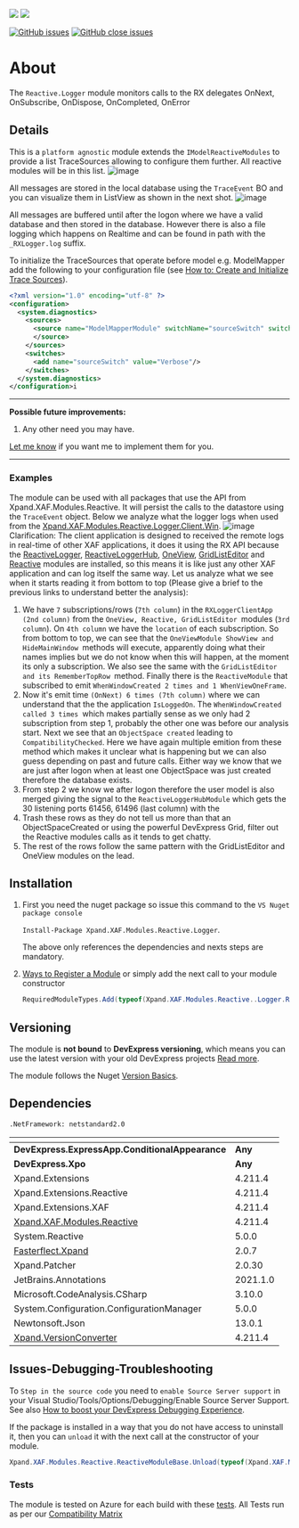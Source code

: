 ![](https://xpandshields.azurewebsites.net/nuget/v/Xpand.XAF.Modules.Reactive.Logger.svg?&style=flat) ![](https://xpandshields.azurewebsites.net/nuget/dt/Xpand.XAF.Modules.Reactive.Logger.svg?&style=flat)

[![GitHub issues](https://xpandshields.azurewebsites.net/github/issues/eXpandFramework/expand/Reactive.Logger.svg)](https://github.com/eXpandFramework/eXpand/issues?utf8=%E2%9C%93&q=is%3Aissue+is%3Aopen+sort%3Aupdated-desc+label%3AReactive.XAF+label%3AReactive.Logger) [![GitHub close issues](https://xpandshields.azurewebsites.net/github/issues-closed/eXpandFramework/eXpand/Reactive.Logger.svg)](https://github.com/eXpandFramework/eXpand/issues?utf8=%E2%9C%93&q=is%3Aissue+is%3Aclosed+sort%3Aupdated-desc+label%3AReactive.XAF+label%3AReactive.Logger)
# About 

The `Reactive.Logger` module monitors calls to the RX delegates OnNext, OnSubscribe, OnDispose, OnCompleted, OnError

## Details
This is a `platform agnostic` module extends the `IModelReactiveModules` to provide a list TraceSources allowing to configure them further. All reactive modules will be in this list. 
![image](https://user-images.githubusercontent.com/159464/64830050-63c43a00-d5d7-11e9-919d-ac5df92646af.png)

All messages are stored in the local database using the `TraceEvent` BO and you can visualize them in ListView as shown in the next shot.
![image](https://user-images.githubusercontent.com/159464/66390603-ad842280-e9d3-11e9-840a-e3035bf0fefb.png)

All messages are buffered until after the logon where we have a valid database and then stored in the database. However there is also a file logging which happens on Realtime and can be found in path with the `_RXLogger.log` suffix.

To initialize the TraceSources that operate before model e.g. ModelMapper add the following to your configuration file (see [How to: Create and Initialize Trace Sources](https://docs.microsoft.com/en-us/dotnet/framework/debug-trace-profile/how-to-create-and-initialize-trace-sources)).

```xml
<?xml version="1.0" encoding="utf-8" ?>
<configuration>  
  <system.diagnostics>  
    <sources>  
      <source name="ModelMapperModule" switchName="sourceSwitch" switchType="System.Diagnostics.SourceSwitch">  
      </source>  
    </sources>  
    <switches>  
      <add name="sourceSwitch" value="Verbose"/>  
    </switches>  
  </system.diagnostics>  
</configuration>i
```

--- 

**Possible future improvements:**

1. Any other need you may have.

[Let me know](https://github.com/sponsors/apobekiaris) if you want me to implement them for you.

---

### Examples

The module  can be used with all packages that use the API from Xpand.XAF.Modules.Reactive. It will persist the calls to the datastore using the `TraceEvent` object. Below we analyze what the logger logs when used from the [Xpand.XAF.Modules.Reactive.Logger.Client.Win](https://github.com/eXpandFramework/DevExpress.XAF/tree/lab/src/Modules/Reactive.Logger.Client.Win). 
<twitter>
![image](https://user-images.githubusercontent.com/159464/65377524-f2ab1380-dcb5-11e9-9861-c8c1d8381023.png)
</twitter>
Clarification: The client application is designed to received the remote logs in real-time of other XAF applications, it does it using the RX API because the [ReactiveLogger](https://github.com/eXpandFramework/DevExpress.XAF/tree/lab/src/Modules/Reactive.Logger), [ReactiveLoggerHub](https://github.com/eXpandFramework/DevExpress.XAF/tree/lab/src/Modules/Reactive.Logger.Hub), [OneView](https://github.com/eXpandFramework/DevExpress.XAF/tree/lab/src/Modules/OneView), [GridListEditor](https://github.com/eXpandFramework/DevExpress.XAF/tree/lab/src/Modules/GridListEditor) and [Reactive](https://github.com/eXpandFramework/DevExpress.XAF/tree/lab/src/Modules/Reactive    ) modules are installed, so this means it is like just any other XAF application and can log itself the same way. Let us analyze what we see when it starts reading it from bottom to top (Please give a brief to the previous links to understand better the analysis):

1. We have `7` subscriptions/rows (`7th column`) in the `RXLoggerClientApp (2nd column)` from the `OneView, Reactive, GridListEditor `modules (`3rd column`).  On `4th column` we have the `location` of each subscription. 
So from bottom to top, we can see that the `OneViewModule ShowView and HideMainWindow `methods will execute, apparently doing what their names implies but we do not know when this will happen, at the moment its only a subscription. We also see the same with the `GridListEditor and its RememberTopRow `method. Finally there is the `ReactiveModule` that subscribed to emit `WhenWindowCreated 2 times and 1 WhenViewOneFrame`. 
2. Now it's emit time `(OnNext) 6 times (7th column)` where we can understand that the the application `IsLoggedOn`. The `WhenWindowCreated called 3 times `which makes partially sense as we only had 2 subscription from step 1, probably the other one was before our analysis start. Next we see that an `ObjectSpace created` leading to `CompatibilityChecked`. Here we have again multiple emition from these method which makes it unclear what is happening but we can also guess depending on past and future calls. Either way we know that we are just after logon when at least one ObjectSpace was just created therefore the database exists.
3. From step 2 we know we after logon therefore the user model is also merged giving the signal to the `ReactiveLoggerHubModule` which gets the 30 listening ports 61456, 61496 (last column) with the 
4. Trash these rows as they do not tell us more than that an ObjectSpaceCreated or using the powerful DevExpress Grid,  filter out the Reactive modules calls as it tends to get chatty.
5. The rest of the rows follow the same pattern with the GridListEditor and OneView modules on the lead.

## Installation 
1. First you need the nuget package so issue this command to the `VS Nuget package console` 

   `Install-Package Xpand.XAF.Modules.Reactive.Logger`.

    The above only references the dependencies and nexts steps are mandatory.

2. [Ways to Register a Module](https://documentation.devexpress.com/eXpressAppFramework/118047/Concepts/Application-Solution-Components/Ways-to-Register-a-Module)
or simply add the next call to your module constructor
    ```cs
    RequiredModuleTypes.Add(typeof(Xpand.XAF.Modules.Reactive..Logger.ReactiveLoggerModule));
    ```

## Versioning
The module is **not bound** to **DevExpress versioning**, which means you can use the latest version with your old DevExpress projects [Read more](https://github.com/eXpandFramework/XAF/tree/master/tools/Xpand.VersionConverter).

The module follows the Nuget [Version Basics](https://docs.microsoft.com/en-us/nuget/reference/package-versioning#version-basics).
## Dependencies
`.NetFramework: netstandard2.0`

|<!-- -->|<!-- -->
|----|----
|**DevExpress.ExpressApp.ConditionalAppearance**|**Any**
 |**DevExpress.Xpo**|**Any**
|Xpand.Extensions|4.211.4
 |Xpand.Extensions.Reactive|4.211.4
 |Xpand.Extensions.XAF|4.211.4
 |[Xpand.XAF.Modules.Reactive](https://github.com/eXpandFramework/Reactive.XAF/tree/master/src/Modules/Xpand.XAF.Modules.Reactive)|4.211.4
 |System.Reactive|5.0.0
 |[Fasterflect.Xpand](https://github.com/eXpandFramework/Fasterflect)|2.0.7
 |Xpand.Patcher|2.0.30
 |JetBrains.Annotations|2021.1.0
 |Microsoft.CodeAnalysis.CSharp|3.10.0
 |System.Configuration.ConfigurationManager|5.0.0
 |Newtonsoft.Json|13.0.1
 |[Xpand.VersionConverter](https://github.com/eXpandFramework/Reactive.XAF/tree/master/tools/Xpand.VersionConverter)|4.211.4

## Issues-Debugging-Troubleshooting

To `Step in the source code` you need to `enable Source Server support` in your Visual Studio/Tools/Options/Debugging/Enable Source Server Support. See also [How to boost your DevExpress Debugging Experience](https://github.com/eXpandFramework/DevExpress.XAF/wiki/How-to-boost-your-DevExpress-Debugging-Experience#1-index-the-symbols-to-your-custom-devexpresss-installation-location).

If the package is installed in a way that you do not have access to uninstall it, then you can `unload` it with the next call at the constructor of your module.
```cs
Xpand.XAF.Modules.Reactive.ReactiveModuleBase.Unload(typeof(Xpand.XAF.Modules.Reactive.Logger.ReactiveLoggerModule))
```


### Tests
The module is tested on Azure for each build with these [tests](https://github.com/eXpandFramework/Packages/tree/master/src/Tests/Xpand.XAF.s.Reactive.Logger.ReactiveLogger). 
All Tests run as per our [Compatibility Matrix](https://github.com/eXpandFramework/DevExpress.XAF#compatibility-matrix)

